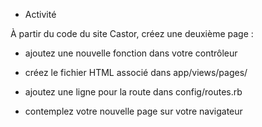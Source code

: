 * Activité


À partir du code du site Castor, créez une deuxième page :

- ajoutez une nouvelle fonction dans votre contrôleur

- créez le fichier HTML associé dans app/views/pages/

- ajoutez une ligne pour la route dans config/routes.rb

- contemplez votre nouvelle page sur votre navigateur